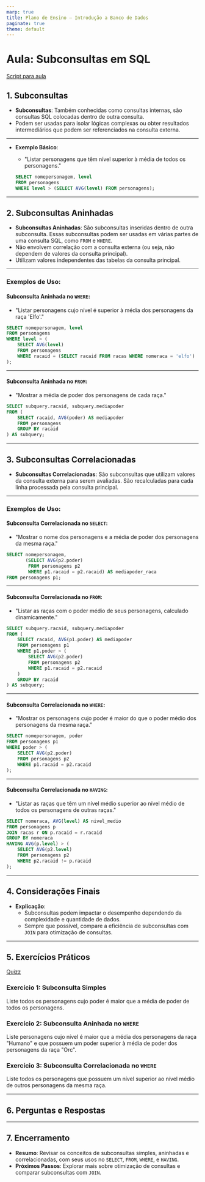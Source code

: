 ```yaml
---
marp: true
title: Plano de Ensino – Introdução a Banco de Dados
paginate: true
theme: default
---
```


# Aula: Subconsultas em SQL

[Script para aula](./banco_script.sql)

## 1. Subconsultas
  - **Subconsultas**: Também conhecidas como consultas internas, são consultas SQL colocadas dentro de outra consulta.
  - Podem ser usadas para isolar lógicas complexas ou obter resultados intermediários que podem ser referenciados na consulta externa.

---

- **Exemplo Básico**:
  - "Listar personagens que têm nível superior à média de todos os personagens."
  
  ```sql
  SELECT nomepersonagem, level
  FROM personagens
  WHERE level > (SELECT AVG(level) FROM personagens);
  ```

---

## 2. Subconsultas Aninhadas
  - **Subconsultas Aninhadas**: São subconsultas inseridas dentro de outra subconsulta. Essas subconsultas podem ser usadas em várias partes de uma consulta SQL, como `FROM` e `WHERE`.
  - Não envolvem correlação com a consulta externa (ou seja, não dependem de valores da consulta principal).
  - Utilizam valores independentes das tabelas da consulta principal.

---

### Exemplos de Uso:

#### **Subconsulta Aninhada no `WHERE`**:
  - "Listar personagens cujo nível é superior à média dos personagens da raça 'Elfo'."

  ```sql
  SELECT nomepersonagem, level
  FROM personagens
  WHERE level > (
      SELECT AVG(level) 
      FROM personagens 
      WHERE racaid = (SELECT racaid FROM racas WHERE nomeraca = 'elfo')
  );
  ```
---

#### **Subconsulta Aninhada no `FROM`**:
  - "Mostrar a média de poder dos personagens de cada raça."

  ```sql
  SELECT subquery.racaid, subquery.mediapoder
  FROM (
      SELECT racaid, AVG(poder) AS mediapoder
      FROM personagens
      GROUP BY racaid
  ) AS subquery;
  ```

---

## 3. Subconsultas Correlacionadas
  - **Subconsultas Correlacionadas**: São subconsultas que utilizam valores da consulta externa para serem avaliadas. São recalculadas para cada linha processada pela consulta principal.

---

### Exemplos de Uso:

#### **Subconsulta Correlacionada no `SELECT`**:
  - "Mostrar o nome dos personagens e a média de poder dos personagens da mesma raça."

  ```sql
  SELECT nomepersonagem, 
         (SELECT AVG(p2.poder) 
          FROM personagens p2 
          WHERE p1.racaid = p2.racaid) AS mediapoder_raca
  FROM personagens p1;
  ```
---

#### **Subconsulta Correlacionada no `FROM`**:
  - "Listar as raças com o poder médio de seus personagens, calculado dinamicamente."

  ```sql
  SELECT subquery.racaid, subquery.mediapoder
  FROM (
      SELECT racaid, AVG(p1.poder) AS mediapoder
      FROM personagens p1
      WHERE p1.poder > (
          SELECT AVG(p2.poder)
          FROM personagens p2
          WHERE p1.racaid = p2.racaid
      )
      GROUP BY racaid
  ) AS subquery;
  ```

---

#### **Subconsulta Correlacionada no `WHERE`**:
  - "Mostrar os personagens cujo poder é maior do que o poder médio dos personagens da mesma raça."

  ```sql
  SELECT nomepersonagem, poder
  FROM personagens p1
  WHERE poder > (
      SELECT AVG(p2.poder) 
      FROM personagens p2 
      WHERE p1.racaid = p2.racaid
  );
  ```

---

#### **Subconsulta Correlacionada no `HAVING`**:
  - "Listar as raças que têm um nível médio superior ao nível médio de todos os personagens de outras raças."

  ```sql
  SELECT nomeraca, AVG(level) AS nivel_medio
  FROM personagens p
  JOIN racas r ON p.racaid = r.racaid
  GROUP BY nomeraca
  HAVING AVG(p.level) > (
      SELECT AVG(p2.level)
      FROM personagens p2
      WHERE p2.racaid != p.racaid
  );
  ```

---

## 4. Considerações Finais
- **Explicação**:
  - Subconsultas podem impactar o desempenho dependendo da complexidade e quantidade de dados.
  - Sempre que possível, compare a eficiência de subconsultas com `JOIN` para otimização de consultas.

---

## 5. Exercícios Práticos

[Quizz](https://quizizz.com/admin/quiz/66df6c83918d87c0de877ad4?source=quiz_share)

### **Exercício 1: Subconsulta Simples**
Liste todos os personagens cujo poder é maior que a média de poder de todos os personagens.

### **Exercício 2: Subconsulta Aninhada no `WHERE`**
Liste personagens cujo nível é maior que a média dos personagens da raça "Humano" e que possuem um poder superior à média de poder dos personagens da raça "Orc".

### **Exercício 3: Subconsulta Correlacionada no `WHERE`**
Liste todos os personagens que possuem um nível superior ao nível médio de outros personagens da mesma raça.

---

## 6. Perguntas e Respostas

---

## 7. Encerramento
- **Resumo**: Revisar os conceitos de subconsultas simples, aninhadas e correlacionadas, com seus usos no `SELECT`, `FROM`, `WHERE`, e `HAVING`.
- **Próximos Passos**: Explorar mais sobre otimização de consultas e comparar subconsultas com `JOIN`.
